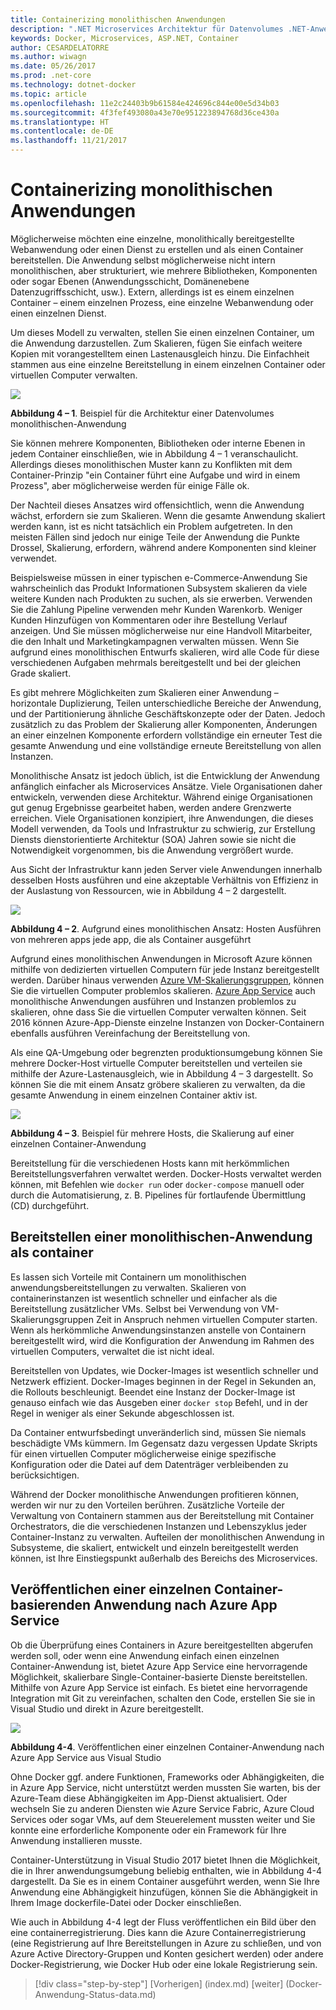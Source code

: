 ```yaml
---
title: Containerizing monolithischen Anwendungen
description: ".NET Microservices Architektur für Datenvolumes .NET-Anwendungen | Containerizing monolithischen Anwendungen"
keywords: Docker, Microservices, ASP.NET, Container
author: CESARDELATORRE
ms.author: wiwagn
ms.date: 05/26/2017
ms.prod: .net-core
ms.technology: dotnet-docker
ms.topic: article
ms.openlocfilehash: 11e2c24403b9b61584e424696c844e00e5d34b03
ms.sourcegitcommit: 4f3fef493080a43e70e951223894768d36ce430a
ms.translationtype: HT
ms.contentlocale: de-DE
ms.lasthandoff: 11/21/2017
---
```

# <a name="containerizing-monolithic-applications"></a>Containerizing monolithischen Anwendungen

Möglicherweise möchten eine einzelne, monolithically bereitgestellte Webanwendung oder einen Dienst zu erstellen und als einen Container bereitstellen. Die Anwendung selbst möglicherweise nicht intern monolithischen, aber strukturiert, wie mehrere Bibliotheken, Komponenten oder sogar Ebenen (Anwendungsschicht, Domänenebene Datenzugriffsschicht, usw.). Extern, allerdings ist es einem einzelnen Container – einem einzelnen Prozess, eine einzelne Webanwendung oder einen einzelnen Dienst.

Um dieses Modell zu verwalten, stellen Sie einen einzelnen Container, um die Anwendung darzustellen. Zum Skalieren, fügen Sie einfach weitere Kopien mit vorangestelltem einen Lastenausgleich hinzu. Die Einfachheit stammen aus eine einzelne Bereitstellung in einem einzelnen Container oder virtuellen Computer verwalten.

![](./media/image1.png)

**Abbildung 4 – 1**. Beispiel für die Architektur einer Datenvolumes monolithischen-Anwendung

Sie können mehrere Komponenten, Bibliotheken oder interne Ebenen in jedem Container einschließen, wie in Abbildung 4 – 1 veranschaulicht. Allerdings dieses monolithischen Muster kann zu Konflikten mit dem Container-Prinzip "ein Container führt eine Aufgabe und wird in einem Prozess", aber möglicherweise werden für einige Fälle ok.

Der Nachteil dieses Ansatzes wird offensichtlich, wenn die Anwendung wächst, erfordern sie zum Skalieren. Wenn die gesamte Anwendung skaliert werden kann, ist es nicht tatsächlich ein Problem aufgetreten. In den meisten Fällen sind jedoch nur einige Teile der Anwendung die Punkte Drossel, Skalierung, erfordern, während andere Komponenten sind kleiner verwendet.

Beispielsweise müssen in einer typischen e-Commerce-Anwendung Sie wahrscheinlich das Produkt Informationen Subsystem skalieren da viele weitere Kunden nach Produkten zu suchen, als sie erwerben. Verwenden Sie die Zahlung Pipeline verwenden mehr Kunden Warenkorb. Weniger Kunden Hinzufügen von Kommentaren oder ihre Bestellung Verlauf anzeigen. Und Sie müssen möglicherweise nur eine Handvoll Mitarbeiter, die den Inhalt und Marketingkampagnen verwalten müssen. Wenn Sie aufgrund eines monolithischen Entwurfs skalieren, wird alle Code für diese verschiedenen Aufgaben mehrmals bereitgestellt und bei der gleichen Grade skaliert.

Es gibt mehrere Möglichkeiten zum Skalieren einer Anwendung – horizontale Duplizierung, Teilen unterschiedliche Bereiche der Anwendung, und der Partitionierung ähnliche Geschäftskonzepte oder der Daten. Jedoch zusätzlich zu das Problem der Skalierung aller Komponenten, Änderungen an einer einzelnen Komponente erfordern vollständige ein erneuter Test die gesamte Anwendung und eine vollständige erneute Bereitstellung von allen Instanzen.

Monolithische Ansatz ist jedoch üblich, ist die Entwicklung der Anwendung anfänglich einfacher als Microservices Ansätze. Viele Organisationen daher entwickeln, verwenden diese Architektur. Während einige Organisationen gut genug Ergebnisse gearbeitet haben, werden andere Grenzwerte erreichen. Viele Organisationen konzipiert, ihre Anwendungen, die dieses Modell verwenden, da Tools und Infrastruktur zu schwierig, zur Erstellung Diensts dienstorientierte Architektur (SOA) Jahren sowie sie nicht die Notwendigkeit vorgenommen, bis die Anwendung vergrößert wurde.

Aus Sicht der Infrastruktur kann jeden Server viele Anwendungen innerhalb desselben Hosts ausführen und eine akzeptable Verhältnis von Effizienz in der Auslastung von Ressourcen, wie in Abbildung 4 – 2 dargestellt.

![](./media/image2.png)

**Abbildung 4 – 2**. Aufgrund eines monolithischen Ansatz: Hosten Ausführen von mehreren apps jede app, die als Container ausgeführt

Aufgrund eines monolithischen Anwendungen in Microsoft Azure können mithilfe von dedizierten virtuellen Computern für jede Instanz bereitgestellt werden. Darüber hinaus verwenden [Azure VM-Skalierungsgruppen](https://docs.microsoft.com/azure/virtual-machine-scale-sets/), können Sie die virtuellen Computer problemlos skalieren. [Azure App Service](https://azure.microsoft.com/services/app-service/) auch monolithische Anwendungen ausführen und Instanzen problemlos zu skalieren, ohne dass Sie die virtuellen Computer verwalten können. Seit 2016 können Azure-App-Dienste einzelne Instanzen von Docker-Containern ebenfalls ausführen Vereinfachung der Bereitstellung von.

Als eine QA-Umgebung oder begrenzten produktionsumgebung können Sie mehrere Docker-Host virtuelle Computer bereitstellen und verteilen sie mithilfe der Azure-Lastenausgleich, wie in Abbildung 4 – 3 dargestellt. So können Sie die mit einem Ansatz gröbere skalieren zu verwalten, da die gesamte Anwendung in einem einzelnen Container aktiv ist.

![](./media/image3.png)

**Abbildung 4 – 3**. Beispiel für mehrere Hosts, die Skalierung auf einer einzelnen Container-Anwendung

Bereitstellung für die verschiedenen Hosts kann mit herkömmlichen Bereitstellungsverfahren verwaltet werden. Docker-Hosts verwaltet werden können, mit Befehlen wie `docker run` oder `docker-compose` manuell oder durch die Automatisierung, z. B. Pipelines für fortlaufende Übermittlung (CD) durchgeführt.

## <a name="deploying-a-monolithic-application-as-a-container"></a>Bereitstellen einer monolithischen-Anwendung als container

Es lassen sich Vorteile mit Containern um monolithischen anwendungsbereitstellungen zu verwalten. Skalieren von containerinstanzen ist wesentlich schneller und einfacher als die Bereitstellung zusätzlicher VMs. Selbst bei Verwendung von VM-Skalierungsgruppen Zeit in Anspruch nehmen virtuellen Computer starten. Wenn als herkömmliche Anwendungsinstanzen anstelle von Containern bereitgestellt wird, wird die Konfiguration der Anwendung im Rahmen des virtuellen Computers, verwaltet die ist nicht ideal.

Bereitstellen von Updates, wie Docker-Images ist wesentlich schneller und Netzwerk effizient. Docker-Images beginnen in der Regel in Sekunden an, die Rollouts beschleunigt. Beendet eine Instanz der Docker-Image ist genauso einfach wie das Ausgeben einer `docker stop` Befehl, und in der Regel in weniger als einer Sekunde abgeschlossen ist.

Da Container entwurfsbedingt unveränderlich sind, müssen Sie niemals beschädigte VMs kümmern. Im Gegensatz dazu vergessen Update Skripts für einen virtuellen Computer möglicherweise einige spezifische Konfiguration oder die Datei auf dem Datenträger verbleibenden zu berücksichtigen.

Während der Docker monolithische Anwendungen profitieren können, werden wir nur zu den Vorteilen berühren. Zusätzliche Vorteile der Verwaltung von Containern stammen aus der Bereitstellung mit Container Orchestrators, die die verschiedenen Instanzen und Lebenszyklus jeder Container-Instanz zu verwalten. Aufteilen der monolithischen Anwendung in Subsysteme, die skaliert, entwickelt und einzeln bereitgestellt werden können, ist Ihre Einstiegspunkt außerhalb des Bereichs des Microservices.

## <a name="publishing-a-single-container-based-application-to-azure-app-service"></a>Veröffentlichen einer einzelnen Container-basierenden Anwendung nach Azure App Service

Ob die Überprüfung eines Containers in Azure bereitgestellten abgerufen werden soll, oder wenn eine Anwendung einfach einen einzelnen Container-Anwendung ist, bietet Azure App Service eine hervorragende Möglichkeit, skalierbare Single-Container-basierte Dienste bereitstellen. Mithilfe von Azure App Service ist einfach. Es bietet eine hervorragende Integration mit Git zu vereinfachen, schalten den Code, erstellen Sie sie in Visual Studio und direkt in Azure bereitgestellt.

![](./media/image4.png)

**Abbildung 4-4**. Veröffentlichen einer einzelnen Container-Anwendung nach Azure App Service aus Visual Studio

Ohne Docker ggf. andere Funktionen, Frameworks oder Abhängigkeiten, die in Azure App Service, nicht unterstützt werden mussten Sie warten, bis der Azure-Team diese Abhängigkeiten im App-Dienst aktualisiert. Oder wechseln Sie zu anderen Diensten wie Azure Service Fabric, Azure Cloud Services oder sogar VMs, auf dem Steuerelement mussten weiter und Sie konnte eine erforderliche Komponente oder ein Framework für Ihre Anwendung installieren musste.

Container-Unterstützung in Visual Studio 2017 bietet Ihnen die Möglichkeit, die in Ihrer anwendungsumgebung beliebig enthalten, wie in Abbildung 4-4 dargestellt. Da Sie es in einem Container ausgeführt werden, wenn Sie Ihre Anwendung eine Abhängigkeit hinzufügen, können Sie die Abhängigkeit in Ihrem Image dockerfile-Datei oder Docker einschließen.

Wie auch in Abbildung 4-4 legt der Fluss veröffentlichen ein Bild über den eine containerregistrierung. Dies kann die Azure Containerregistrierung (eine Registrierung auf Ihre Bereitstellungen in Azure zu schließen, und von Azure Active Directory-Gruppen und Konten gesichert werden) oder andere Docker-Registrierung, wie Docker Hub oder eine lokale Registrierung sein.


>[!div class="step-by-step"]
[Vorherigen] (index.md) [weiter] (Docker-Anwendung-Status-data.md)

